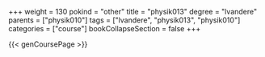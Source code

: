 +++
weight = 130
pokind = "other"
title = "physik013"
degree = "lvandere"
parents = ["physik010"]
tags = ["lvandere", "physik013", "physik010"]
categories = ["course"]
bookCollapseSection = false
+++

{{< genCoursePage >}}

